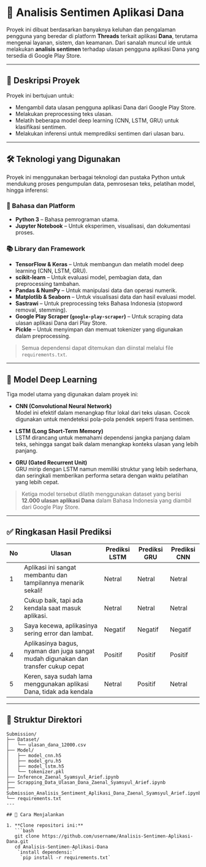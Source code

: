 # 🧠 Analisis Sentimen Aplikasi Dana

Proyek ini dibuat berdasarkan banyaknya keluhan dan pengalaman pengguna yang beredar di platform **Threads** terkait aplikasi **Dana**, terutama mengenai layanan, sistem, dan keamanan. Dari sanalah muncul ide untuk melakukan **analisis sentimen** terhadap ulasan pengguna aplikasi Dana yang tersedia di Google Play Store.

---

## 📌 Deskripsi Proyek

Proyek ini bertujuan untuk:
- Mengambil data ulasan pengguna aplikasi Dana dari Google Play Store.
- Melakukan preprocessing teks ulasan.
- Melatih beberapa model deep learning (CNN, LSTM, GRU) untuk klasifikasi sentimen.
- Melakukan inferensi untuk memprediksi sentimen dari ulasan baru.

---
## 🛠️ Teknologi yang Digunakan

Proyek ini menggunakan berbagai teknologi dan pustaka Python untuk mendukung proses pengumpulan data, pemrosesan teks, pelatihan model, hingga inferensi:

### 📌 Bahasa dan Platform
- **Python 3** – Bahasa pemrograman utama.
- **Jupyter Notebook** – Untuk eksperimen, visualisasi, dan dokumentasi proses.

### 📚 Library dan Framework
- **TensorFlow & Keras** – Untuk membangun dan melatih model deep learning (CNN, LSTM, GRU).
- **scikit-learn** – Untuk evaluasi model, pembagian data, dan preprocessing tambahan.
- **Pandas & NumPy** – Untuk manipulasi data dan operasi numerik.
- **Matplotlib & Seaborn** – Untuk visualisasi data dan hasil evaluasi model.
- **Sastrawi** – Untuk preprocessing teks Bahasa Indonesia (stopword removal, stemming).
- **Google Play Scraper (`google-play-scraper`)** – Untuk scraping data ulasan aplikasi Dana dari Play Store.
- **Pickle** – Untuk menyimpan dan memuat tokenizer yang digunakan dalam preprocessing.

> Semua dependensi dapat ditemukan dan diinstal melalui file `requirements.txt`.

---
## 🧠 Model Deep Learning

Tiga model utama yang digunakan dalam proyek ini:

- **CNN (Convolutional Neural Network)**  
  Model ini efektif dalam menangkap fitur lokal dari teks ulasan. Cocok digunakan untuk mendeteksi pola-pola pendek seperti frasa sentimen.

- **LSTM (Long Short-Term Memory)**  
  LSTM dirancang untuk memahami dependensi jangka panjang dalam teks, sehingga sangat baik dalam menangkap konteks ulasan yang lebih panjang.

- **GRU (Gated Recurrent Unit)**  
  GRU mirip dengan LSTM namun memiliki struktur yang lebih sederhana, dan seringkali memberikan performa setara dengan waktu pelatihan yang lebih cepat.

> Ketiga model tersebut dilatih menggunakan dataset yang berisi **12.000 ulasan aplikasi Dana** dalam Bahasa Indonesia yang diambil dari Google Play Store.

---
## ✅ Ringkasan Hasil Prediksi

| No | Ulasan                                                                                   | Prediksi LSTM | Prediksi GRU | Prediksi CNN |
|----|-------------------------------------------------------------------------------------------|---------------|---------------|---------------|
| 1  | Aplikasi ini sangat membantu dan tampilannya menarik sekali!                             | Netral        | Netral        | Netral        |
| 2  | Cukup baik, tapi ada kendala saat masuk aplikasi.                                        | Netral        | Netral        | Netral        |
| 3  | Saya kecewa, aplikasinya sering error dan lambat.                                         | Negatif       | Negatif       | Negatif       |
| 4  | Aplikasinya bagus, nyaman dan juga sangat mudah digunakan dan transfer cukup cepat       | Positif       | Positif       | Positif       |
| 5  | Keren, saya sudah lama menggunakan aplikasi Dana, tidak ada kendala                      | Netral        | Positif       | Netral        |

---

## 📁 Struktur Direktori

```text
Submission/
├── Dataset/
│   └── ulasan_dana_12000.csv                    
├── Model/
│   ├── model_cnn.h5                              
│   ├── model_gru.h5                             
│   ├── model_lstm.h5                            
│   └── tokenizer.pkl                             
├── Inference_Zaenal_Syamsyul_Arief.ipynb        
├── Scrapping_Data_Ulasan_Dana_Zaenal_Syamsyul_Arief.ipynb 
├── Submission_Analisis_Sentiment_Aplikasi_Dana_Zaenal_Syamsyul_Arief.ipynb  
└── requirements.txt                          
---

## 🚀 Cara Menjalankan

1. **Clone repositori ini:**
   ```bash
   git clone https://github.com/username/Analisis-Sentimen-Aplikasi-Dana.git
   cd Analisis-Sentimen-Aplikasi-Dana
    `install dependensi:`
     `pip install -r requirements.txt`
